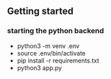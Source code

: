 ## Getting started

### starting the python backend

* python3 -m venv .env
* source .env/bin/activate
* pip install -r requirements.txt
* python3 app.py
